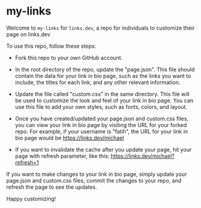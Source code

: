 # my-links

Welcome to `my-links` for `links.dev`, a repo for individuals to customize their page on links.dev

To use this repo, follow these steps:

- Fork this repo to your own GitHub account.

- In the root directory of the repo, update the "page.json". This file should contain the data for your link in bio
  page, such as the links you want to include, the titles for each link, and any other relevant information.

- Update the file called "custom.css" in the same directory. This file will be used to customize the look and feel of
  your link in bio page. You can use this file to add your own styles, such as fonts, colors, and layout.

- Once you have created/updated your page.json and custom.css files, you can view your link in bio page by visiting the
  URL for your forked repo. For example, if your username is "fatih", the URL for your link in bio page would
  be https://links.dev/michael

- If you want to invalidate the cache after you update your page, hit your page with refresh parameter, like
  this: https://links.dev/michael?refresh=1

If you want to make changes to your link in bio page, simply update your page.json and custom.css files, commit the
changes to your repo, and refresh the page to see the updates.

Happy customizing!
